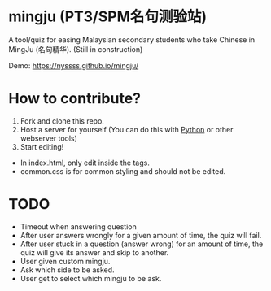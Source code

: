 # mingju (PT3/SPM名句测验站)
A tool/quiz for easing Malaysian secondary students who take Chinese in MingJu (名句精华). (Still in construction)

Demo: https://nyssss.github.io/mingju/

# How to contribute?
1. Fork and clone this repo.
2. Host a server for yourself (You can do this with [Python](https://stackoverflow.com/questions/7943751/what-is-the-python-3-equivalent-of-python-m-simplehttpserver) or other webserver tools)
3. Start editing!

- In index.html, only edit inside the <body> tags.
- common.css is for common styling and should not be edited.

# TODO
* Timeout when answering question
* After user answers wrongly for a given amount of time, the quiz will fail.
* After user stuck in a question (answer wrong) for an amount of time, the quiz will give its answer and skip to another.
* User given custom mingju.
* Ask which side to be asked.
* User get to select which mingju to be ask.
